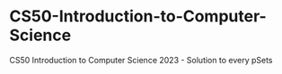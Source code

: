 # CS50-Introduction-to-Computer-Science
CS50 Introduction to Computer Science 2023 - Solution to every pSets
